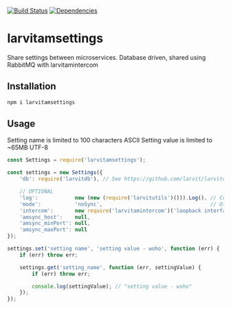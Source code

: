 [![Build Status](https://travis-ci.org/larvit/larvitamsettings.svg?branch=master)](https://travis-ci.org/larvit/larvitamsettings) [![Dependencies](https://david-dm.org/larvit/larvitamsettings.svg)](https://david-dm.org/larvit/larvitamsettings.svg)

# larvitamsettings

Share settings between microservices. Database driven, shared using RabbitMQ with larvitamintercom

## Installation

```bash
npm i larvitamsettings
```

## Usage

Setting name is limited to 100 characters ASCII
Setting value is limited to ~65MB UTF-8

```javascript
const Settings = require('larvitamsettings');

const settings = new Settings({
	'db': require('larvitdb'), // See https://github.com/larvit/larvitdb for configuration details

	// OPTIONAL
	'log':            new (new (require('larvitutils')())).Log(), // Compatible with winston logging instance
	'mode':           'noSync',                                   // Other options is "master" and "slave" that will sync settings between database instances over the intercom
	'intercom':       new require('larvitamintercom')('loopback interface'),
	'amsync_host':    null,
	'amsync_minPort': null,
	'amsync_maxPort': null
});

settings.set('setting name', 'setting value - woho', function (err) {
	if (err) throw err;

	settings.get('setting_name', function (err, settingValue) {
		if (err) throw err;

		console.log(settingValue); // "setting value - woho"
	});
});
```
